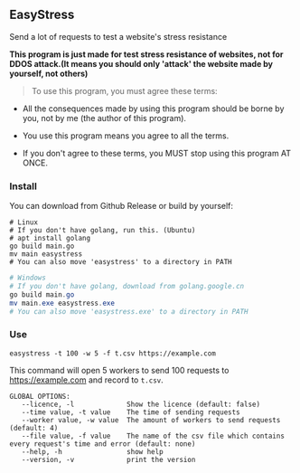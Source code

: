 ## EasyStress

Send a lot of requests to test a website's stress resistance

**This program is just made for test stress resistance of websites, not for DDOS attack.(It means you should only 'attack' the website made by yourself, not others)**

> To use this program, you must agree these terms:

- All the consequences made by using this program should be borne by you, not by me (the author of this program).

- You use this program means you agree to all the terms.

- If you don't agree to these terms, you MUST stop using this program AT ONCE.

### Install

You can download from Github Release or build by yourself:

```shell
# Linux
# If you don't have golang, run this. (Ubuntu)
# apt install golang
go build main.go
mv main easystress
# You can also move 'easystress' to a directory in PATH
```

```powershell
# Windows
# If you don't have golang, download from golang.google.cn
go build main.go
mv main.exe easystress.exe
# You can also move 'easystress.exe' to a directory in PATH
```

### Use

```shell
easystress -t 100 -w 5 -f t.csv https://example.com
```

This command will open 5 workers to send 100 requests to https://example.com and record to `t.csv`.

```
GLOBAL OPTIONS:
   --licence, -l             Show the licence (default: false)
   --time value, -t value    The time of sending requests
   --worker value, -w value  The amount of workers to send requests (default: 4)
   --file value, -f value    The name of the csv file which contains every request's time and error (default: none)
   --help, -h                show help
   --version, -v             print the version
```
